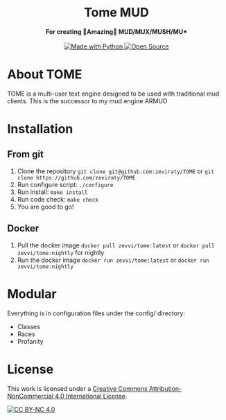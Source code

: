 <div align="center">
  <br>
  <h1>Tome MUD</h1>
  <strong>For creating 🌟Amazing🌟 MUD/MUX/MUSH/MU* </strong>
  <br><br>
  <a href="https://python.org">
    <img src="https://forthebadge.com/images/badges/made-with-python.svg" alt="Made with Python">
  </a>
  <a href="https://forthebadge.com">
    <img src="https://forthebadge.com/images/badges/open-source.svg" alt="Open Source">
  </a>
</div>

# About TOME

TOME is a multi-user text engine designed to be used with traditional mud clients.
This is the successor to my mud engine ARMUD

# Installation
## From git
1. Clone the repository `git clone git@github.com:zeviraty/TOME` or `git clone https://github.com/zeviraty/TOME`
2. Run configure script: `./configure`
3. Run install: `make install`
4. Run code check: `make check`
5. You are good to go!

## Docker
1. Pull the docker image `docker pull zevvi/tome:latest` or `docker pull zevvi/tome:nightly` for nightly
2. Run the docker image `docker run zevvi/tome:latest` or `docker run zevvi/tome:nightly`

# Modular
Everything is in configuration files under the config/ directory:
 - Classes
 - Races
 - Profanity

# License
This work is licensed under a
[Creative Commons Attribution-NonCommercial 4.0 International License][cc-by-nc].

[![CC BY-NC 4.0][cc-by-nc-image]][cc-by-nc]

[cc-by-nc]: https://creativecommons.org/licenses/by-nc/4.0/
[cc-by-nc-image]: https://licensebuttons.net/l/by-nc/4.0/88x31.png
[cc-by-nc-shield]: https://img.shields.io/badge/License-CC%20BY--NC%204.0-lightgrey.svg
